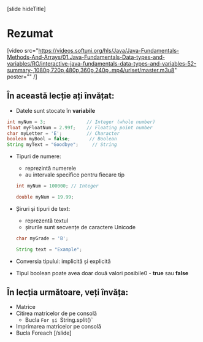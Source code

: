[slide hideTitle]
# Rezumat

[video src="https://videos.softuni.org/hls/Java/Java-Fundamentals-Methods-And-Arrays/01.Java-Fundamentals-Data-types-and-variables/RO/interactive-java-fundamentals-data-types-and-variables-52-summary-,1080p,720p,480p,360p,240p,.mp4/urlset/master.m3u8" poster="" /]

## În această lecție ați învățat:

   - Datele sunt stocate în **variabile**

  ```java
  int myNum = 3;               // Integer (whole number)
  float myFloatNum = 2.99f;    // Floating point number
  char myLetter = 'E';         // Character
  boolean myBool = false;       // Boolean
  String myText = "Goodbye";     // String
  ```

  
  - Tipuri de numere:
     - reprezintă  numerele
     - au intervale specifice pentru fiecare tip

    ```java
    int myNum = 100000; // Integer
    ```
    
    ```java
    double myNum = 19.99;
    ```

  - Șiruri și tipuri de text:
     - reprezentă textul
     - șirurile sunt secvențe de caractere Unicode


    ```java
    char myGrade = 'B';
    ```

    ```java
    String text = "Example";
    ```

  - Conversia tipului: implicită și explicită
  - Tipul boolean poate avea doar două valori posibile0 - **true** sau **false**

  ## În lecția următoare, veți învăța:
   - Matrice
   - Citirea matricelor de pe consolă
     - Bucla `For și `String.split()`
   - Imprimarea matricelor pe consolă
   - Bucla Foreach
[/slide]



